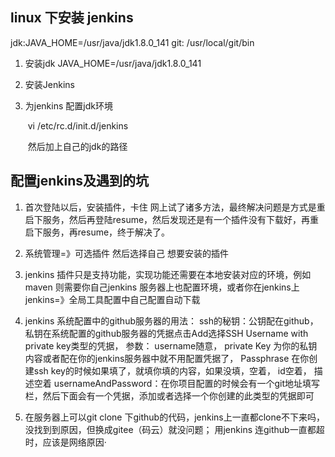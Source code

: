 ## linux  下安装 jenkins 
jdk:JAVA_HOME=/usr/java/jdk1.8.0_141
git: /usr/local/git/bin
 1. 安装jdk  JAVA_HOME=/usr/java/jdk1.8.0_141

 2. 安装Jenkins

 3. 为jenkins 配置jdk环境

    ​	vi /etc/rc.d/init.d/jenkins

    ​	然后加上自己的jdk的路径


## 配置jenkins及遇到的坑

1. 首次登陆以后，安装插件，卡住
        网上试了诸多方法，最终解决问题是方式是重启下服务，然后再登陆resume，然后发现还是有一个插件没有下载好，再重启下服务，再resume，终于解决了。
2. 系统管理=》可选插件    然后选择自己 想要安装的插件

3. jenkins 插件只是支持功能，实现功能还需要在本地安装对应的环境，例如maven 则需要你自己jenkins
服务器上也配置环境，或者你在jenkins上  jenkins=》全局工具配置中自己配置自动下载

4. jenkins 系统配置中的github服务器的用法：
      ssh的秘钥：公钥配在github，私钥在系统配置的github服务器的凭据点击Add选择SSH Username with private key类型的凭据，   参数：
                    username随意，
                    private Key 为你的私钥内容或者配在你的jenkins服务器中就不用配置凭据了，
                    Passphrase 在你创建ssh key的时候如果填了，就填你填的内容，如果没填，空着，
                    id空着，
                    描述空着
    usernameAndPassword：在你项目配置的时候会有一个git地址填写栏，然后下面会有一个凭据，添加或者选择一个你创建的此类型的凭据即可

5. 在服务器上可以git clone 下github的代码，jenkins上一直都clone不下来吗，没找到到原因，但换成gitee（码云）就没问题； 用jenkins 连github一直都超时，应该是网络原因·  
